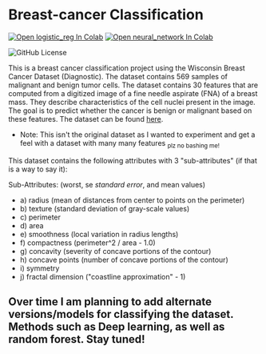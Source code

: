 # Breast-cancer Classification

[![Open logistic_reg In Colab](https://colab.research.google.com/assets/colab-badge.svg)](https://colab.research.google.com/github/Aaryan-Patel2/BreastCancerProject/blob/main/logistic_reg.ipynb)
[![Open neural_network In Colab](https://colab.research.google.com/assets/colab-badge.svg)](https://colab.research.google.com/github/Aaryan-Patel2/BreastCancerProject/blob/main/neural_network.ipynb)

![GitHub License](https://img.shields.io/github/license/Aaryan-Patel2/BreastCancerProject)

This is a breast cancer classification project using the Wisconsin Breast Cancer Dataset (Diagnostic). The dataset contains 569 samples of malignant and benign tumor cells. The dataset contains 30 features that are computed from a digitized image of a fine needle aspirate (FNA) of a breast mass. They describe characteristics of the cell nuclei present in the image. The goal is to predict whether the cancer is benign or malignant based on these features. The dataset can be found [here](https://archive.ics.uci.edu/ml/datasets/Breast+Cancer+Wisconsin+(Diagnostic)).

- Note: This isn't the original dataset as I wanted to experiment and get a feel with a dataset with many many features <sub> plz no bashing me!

This dataset contains the following attributes with 3 "sub-attributes" (if that is a way to say it):

Sub-Attributes: (worst, se *standard error*, and mean values)

- a) radius (mean of distances from center to points on the perimeter)
- b) texture (standard deviation of gray-scale values)
- c) perimeter
- d) area
- e) smoothness (local variation in radius lengths)
- f) compactness (perimeter^2 / area - 1.0)
- g) concavity (severity of concave portions of the contour)
- h) concave points (number of concave portions of the contour)
- i) symmetry
- j) fractal dimension ("coastline approximation" - 1)



## Over time I am planning to add alternate versions/models for classifying the dataset. Methods such as Deep learning, as well as random forest. Stay tuned!

